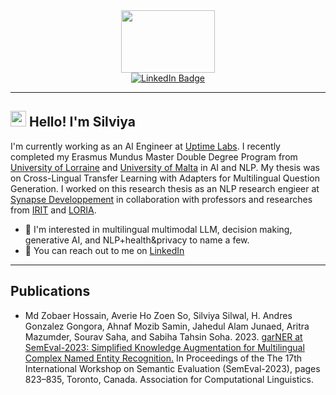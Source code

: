 <div id="header" align="center">
  <img src="https://media.giphy.com/media/uQkKavfX6TER2/giphy.gif" width="150" height="100"/>
</div>
<div id="badges" align="center">
  <a href="https://www.linkedin.com/in/ssilwal16/">
    <img src="https://img.shields.io/badge/LinkedIn-blue?style=for-the-badge&logo=linkedin&logoColor=white" alt="LinkedIn Badge"/>
  </a>
</div>
<div id="badges" align="center">
  <img src="https://komarev.com/ghpvc/?username=ssilwalcode&style=flat-square&color=blue" alt=""/>
</div>

---

<h2>
  <img src="https://media.giphy.com/media/hvRJCLFzcasrR4ia7z/giphy.gif" width="25px"/>
  Hello! I'm Silviya
</h2>

I'm currently working as an AI Engineer at [Uptime Labs](https://uptimelabs.io). I recently completed my Erasmus Mundus Master Double Degree Program from [University of Lorraine](https://idmc.univ-lorraine.fr/courses/master-degree-2-nlp/) and [University of Malta](https://www.um.edu.mt/courses/overview/PMSCHLTFT-2022-3-O) in AI and NLP. My thesis was on Cross-Lingual Transfer Learning with Adapters for Multilingual Question Generation. I worked on this research thesis as an NLP research engieer at [Synapse Developpement](https://www.synapse-developpement.fr) in collaboration with professors and researches from [IRIT](https://www.irit.fr) and [LORIA](https://www.loria.fr/en/).

- 🌱 I'm interested in multilingual multimodal LLM, decision making, generative AI, and NLP+health&privacy to name a few.
- 🎯 You can reach out to me on [LinkedIn](https://www.linkedin.com/in/ssilwal16/)

---

<h2>
  Publications
</h2>

- Md Zobaer Hossain, Averie Ho Zoen So, Silviya Silwal, H. Andres Gonzalez Gongora, Ahnaf Mozib Samin, Jahedul Alam Junaed, Aritra Mazumder, Sourav Saha, and Sabiha Tahsin Soha. 2023. [garNER at SemEval-2023: Simplified Knowledge Augmentation for Multilingual Complex Named Entity Recognition.](https://aclanthology.org/2023.semeval-1.114/) In Proceedings of the The 17th International Workshop on Semantic Evaluation (SemEval-2023), pages 823–835, Toronto, Canada. Association for Computational Linguistics.

<!--
---

### 🛠️ Languages and Tools :
<div>
  <img src="https://github.com/devicons/devicon/blob/master/icons/python/python-original-wordmark.svg" title="Java" alt="Java" width="40" height="40"/>&nbsp;
  <img src="https://github.com/devicons/devicon/blob/master/icons/pytest/pytest-original-wordmark.svg" title="Java" alt="Java" width="45" height="45"/>&nbsp;
  <img src="https://github.com/devicons/devicon/blob/master/icons/pandas/pandas-original-wordmark.svg" title="Java" alt="Java" width="40" height="40"/>&nbsp;
  <img src="https://github.com/devicons/devicon/blob/master/icons/anaconda/anaconda-original-wordmark.svg" title="Java" alt="Java" width="40" height="40"/>&nbsp;
</div> -->

<!--
### Hi there 👋
**ssilwalcode/ssilwalcode** is a ✨ _special_ ✨ repository because its `README.md` (this file) appears on your GitHub profile.

Here are some ideas to get you started:

- 🔭 I’m currently working on ...
- 🌱 I’m currently learning ...
- 👯 I’m looking to collaborate on ...
- 🤔 I’m looking for help with ...
- 💬 Ask me about ...
- 📫 How to reach me: ...
- 😄 Pronouns: ...
- ⚡ Fun fact: ...
-->
